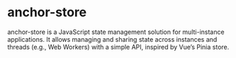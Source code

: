 # anchor-store
anchor-store is a JavaScript state management solution for multi-instance applications. It allows managing and sharing state across instances and threads (e.g., Web Workers) with a simple API, inspired by Vue’s Pinia store.
